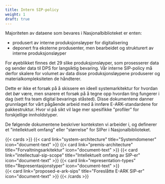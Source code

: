 ```yaml
---
title: Intern SIP-policy
weight: 1
draft: true
---
```


Majoriteten av dataene som bevares i Nasjonalbiblioteket er enten:
- produsert av interne produksjonsløyper for digitalisering
- deponert fra eksterne produsenter, men bearbeidet og strukturert av interne produksjonsløyper

For øyeblikket finnes det 29 slike produksjonsløyper, som prosesserer data og sender data til DPS for langsiktig bevaring.
Vår interne SIP-policy må derfor skalere for volumet av data disse produksjonsløypene produserer og materialkompleksiteten de håndterer.

Dette er ikke et forsøk på å skissere en ideell systemarkitektur for hvordan det *bør* være, men snarere et forsøk på å tegne opp hvordan ting fungerer i dag (sett fra team digital bevarings ståsted).
Disse dokumentene danner grunnlaget for vårt pågående arbeid med å innføre E-ARK-standardene for pakkestruktur. Hvor vi på sikt vil lage mer spesifikke "profiler" for forskjellige innholdstyper.

De følgende dokumentene beskriver konteksten vi arbeider i, og definerer et "intellektuelt omfang" eller "størrelse" for SIPer i Nasjonalbiblioteket.

{{< cards >}}
  {{< card link="system-architecture" title="Systemdomener" icon="document-text" >}} 
  {{< card link="premis-architecture" title="Forvaltningsarkitektur" icon="document-text" >}}
  {{< card link="intellectual-sip-scope" title="Intellektuelt omfang av SIP-er" icon="document-text" >}}
  {{< card link="representation-types" title="Representasjonstyper" icon="document-text" >}}  
  {{< card link="proposed-e-ark-sips" title="Foreslåtte E-ARK SIP-er" icon="document-text" >}}
{{< /cards >}}